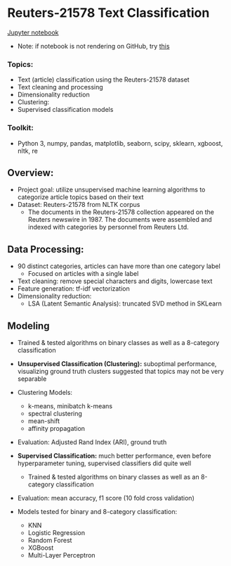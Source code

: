 # Reuters-21578 Text Classification
[Jupyter notebook](https://github.com/pbhag/Thinkful/blob/master/Unsupervised%20Learning/Unsupervised%20Learning%20Capstone/Unsupervised%20Learning%20Capstone.ipynb)
* Note: if notebook is not rendering on GitHub, try [this](https://nbviewer.jupyter.org/github/pbhag/Thinkful/blob/master/Unsupervised%20Learning/Unsupervised%20Learning%20Capstone/Unsupervised%20Learning%20Capstone.ipynb)

### Topics: 
* Text (article) classification using the Reuters-21578 dataset
* Text cleaning and processing
* Dimensionality reduction
* Clustering:
* Supervised classification models

### Toolkit:
* Python 3, numpy, pandas, matplotlib, seaborn, scipy, sklearn, xgboost, nltk, re

## Overview:
* Project goal: utilize unsupervised machine learning algorithms to categorize article topics based on their text
* Dataset: Reuters-21578 from NLTK corpus
  * The documents in the Reuters-21578 collection appeared on the Reuters newswire in 1987. The documents were assembled and indexed with categories by personnel from Reuters Ltd.
  
  

## Data Processing:
* 90 distinct categories, articles can have more than one category label
  * Focused on articles with a single label
* Text cleaning: remove special characters and digits, lowercase text
* Feature generation: tf-idf vectorization
* Dimensionality reduction:
  * LSA (Latent Semantic Analysis): truncated SVD method in SKLearn

## Modeling
* Trained & tested algorithms on binary classes as well as a 8-category classification 
* __Unsupervised Classification (Clustering):__ suboptimal performance, visualizing ground truth clusters suggested that topics may not be very separable
* Clustering Models:
  * k-means, minibatch k-means
  * spectral clustering
  * mean-shift
  * affinity propagation
* Evaluation: Adjusted Rand Index (ARI), ground truth

* __Supervised Classification:__ much better performance, even before hyperparameter tuning, supervised classifiers did quite well
  * Trained & tested algorithms on binary classes as well as an 8-category classification
* Evaluation: mean accuracy, f1 score (10 fold cross validation)
* Models tested for binary and 8-category classification:
  * KNN 
  * Logistic Regression
  * Random Forest
  * XGBoost
  * Multi-Layer Perceptron


